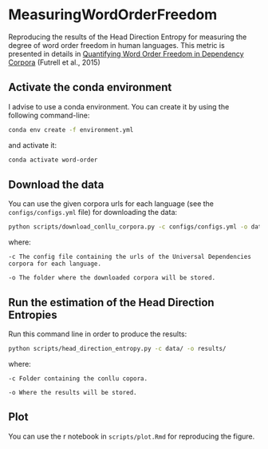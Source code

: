 # MeasuringWordOrderFreedom

Reproducing the results of the Head Direction Entropy for measuring the degree of word order freedom in human languages. This metric is presented in details in [Quantifying Word Order Freedom in Dependency Corpora](https://aclanthology.org/W15-2112) (Futrell et al., 2015)

## Activate the conda environment

I advise to use a conda environment. You can create it by using the following command-line:

```bash
conda env create -f environment.yml
```

and activate it:
```bash
conda activate word-order
```

## Download the data

You can use the given corpora urls for each language (see the `configs/configs.yml` file) for downloading the data:

```bash
python scripts/download_conllu_corpora.py -c configs/configs.yml -o data 
```

where:

`-c The config file containing the urls of the Universal Dependencies corpora for each language.`

`-o The folder where the downloaded corpora will be stored.`

## Run the estimation of the Head Direction Entropies

Run this command line in order to produce the results:

```bash
python scripts/head_direction_entropy.py -c data/ -o results/
```

where:

`-c Folder containing the conllu copora.`

`-o Where the results will be stored.`

## Plot

You can use the r notebook in `scripts/plot.Rmd` for reproducing the figure.
